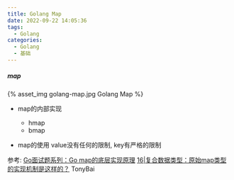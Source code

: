 ```yaml
---
title: Golang Map
date: 2022-09-22 14:05:36
tags:
  - Golang
categories:
  - Golang
  - 基础
---
```


<p></p>
<!-- more -->

##### map

{% asset_img golang-map.jpg Golang Map %}

+ map的内部实现
  + hmap
  + bmap

+ map的使用
  value没有任何的限制, key有严格的限制

参考:
[Go面试题系列：Go map的底层实现原理](https://www.bilibili.com/video/BV1194y1o77s/?spm_id_from=pageDriver&vd_source=f6e8c1128f9f264c5ab8d9411a644036)
[16|复合数据类型：原始map类型的实现机制是这样的？]() TonyBai


